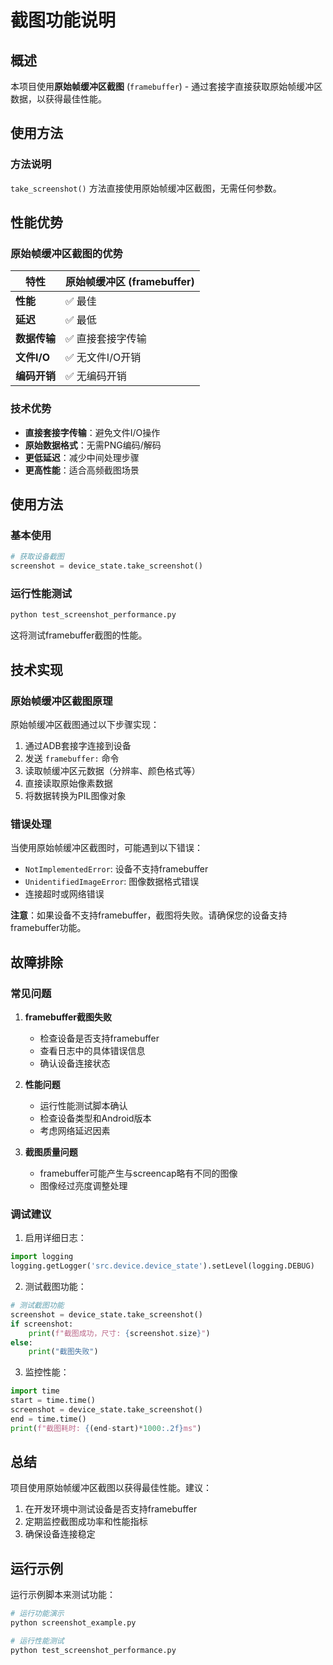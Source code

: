 # 截图功能说明

## 概述

本项目使用**原始帧缓冲区截图** (`framebuffer`) - 通过套接字直接获取原始帧缓冲区数据，以获得最佳性能。

## 使用方法

### 方法说明

`take_screenshot()` 方法直接使用原始帧缓冲区截图，无需任何参数。

## 性能优势

### 原始帧缓冲区截图的优势

| 特性 | 原始帧缓冲区 (framebuffer) |
|------|---------------------------|
| **性能** | ✅ 最佳 |
| **延迟** | ✅ 最低 |
| **数据传输** | ✅ 直接套接字传输 |
| **文件I/O** | ✅ 无文件I/O开销 |
| **编码开销** | ✅ 无编码开销 |

### 技术优势

- **直接套接字传输**：避免文件I/O操作
- **原始数据格式**：无需PNG编码/解码
- **更低延迟**：减少中间处理步骤
- **更高性能**：适合高频截图场景

## 使用方法

### 基本使用

```python
# 获取设备截图
screenshot = device_state.take_screenshot()
```

### 运行性能测试

```bash
python test_screenshot_performance.py
```

这将测试framebuffer截图的性能。

## 技术实现

### 原始帧缓冲区截图原理

原始帧缓冲区截图通过以下步骤实现：

1. 通过ADB套接字连接到设备
2. 发送 `framebuffer:` 命令
3. 读取帧缓冲区元数据（分辨率、颜色格式等）
4. 直接读取原始像素数据
5. 将数据转换为PIL图像对象

### 错误处理

当使用原始帧缓冲区截图时，可能遇到以下错误：

- `NotImplementedError`: 设备不支持framebuffer
- `UnidentifiedImageError`: 图像数据格式错误
- 连接超时或网络错误

**注意**：如果设备不支持framebuffer，截图将失败。请确保您的设备支持framebuffer功能。

## 故障排除

### 常见问题

1. **framebuffer截图失败**
   - 检查设备是否支持framebuffer
   - 查看日志中的具体错误信息
   - 确认设备连接状态

2. **性能问题**
   - 运行性能测试脚本确认
   - 检查设备类型和Android版本
   - 考虑网络延迟因素

3. **截图质量问题**
   - framebuffer可能产生与screencap略有不同的图像
   - 图像经过亮度调整处理

### 调试建议

1. 启用详细日志：
```python
import logging
logging.getLogger('src.device.device_state').setLevel(logging.DEBUG)
```

2. 测试截图功能：
```python
# 测试截图功能
screenshot = device_state.take_screenshot()
if screenshot:
    print(f"截图成功，尺寸: {screenshot.size}")
else:
    print("截图失败")
```

3. 监控性能：
```python
import time
start = time.time()
screenshot = device_state.take_screenshot()
end = time.time()
print(f"截图耗时: {(end-start)*1000:.2f}ms")
```

## 总结

项目使用原始帧缓冲区截图以获得最佳性能。建议：

1. 在开发环境中测试设备是否支持framebuffer
2. 定期监控截图成功率和性能指标
3. 确保设备连接稳定

## 运行示例

运行示例脚本来测试功能：

```bash
# 运行功能演示
python screenshot_example.py

# 运行性能测试
python test_screenshot_performance.py
``` 
